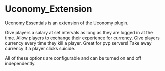# Uconomy_Extension
Uconomy Essentials is an extension of the Uconomy plugin.

Give players a salary at set intervals as long as they are logged in at the time.
Allow players to exchange their experience for currency.
Give players currency every time they kill a player.  Great for pvp servers!
Take away currency if a player clicks suicide.

All of these options are configurable and can be turned on and off independently.